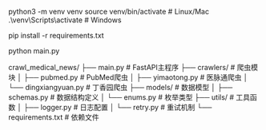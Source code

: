 python3 -m venv venv
source venv/bin/activate  # Linux/Mac
.\venv\Scripts\activate  # Windows

pip install -r requirements.txt

python main.py

crawl_medical_news/
├── main.py                # FastAPI主程序
├── crawlers/              # 爬虫模块
│   ├── pubmed.py          # PubMed爬虫
│   ├── yimaotong.py       # 医脉通爬虫
│   └── dingxiangyuan.py   # 丁香园爬虫
├── models/                # 数据模型
│   ├── schemas.py         # 数据结构定义
│   └── enums.py           # 枚举类型
├── utils/                 # 工具函数
│   ├── logger.py          # 日志配置
│   └── retry.py           # 重试机制
└── requirements.txt       # 依赖文件

